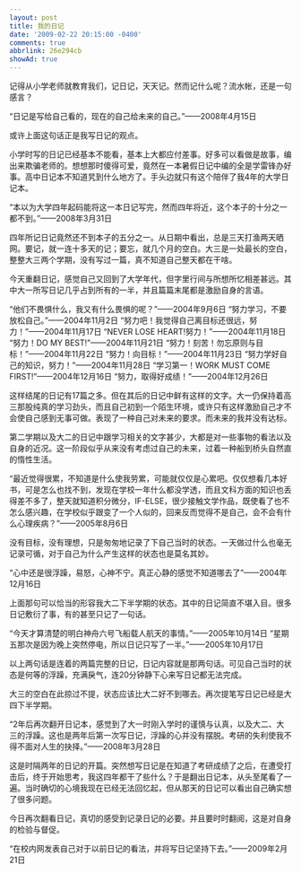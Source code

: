```yaml
---
layout: post
title: 我的日记
date: '2009-02-22 20:15:00 -0400'
comments: true
abbrlink: 26e294cb
showAd: true
---
```

记得从小学老师就教育我们，记日记，天天记。然而记什么呢？流水帐，还是一句感言？

“日记是写给自己看的，现在的自己给未来的自己。”——2008年4月15日

或许上面这句话正是我写日记的观点。

小学时写的日记已经基本不能看，基本上大都应付差事。好多可以看做是故事，编出来欺骗老师的。想想那时傻得可爱，竟然在一本暑假日记中编的全是学雷锋办好事。高中日记本不知道旯到什么地方了。手头边就只有这个陪伴了我4年的大学日记本。

“本以为大学四年起码能将这一本日记写完，然而四年将近，这个本子的十分之一都不到。”——2008年3月31日

四年所记日记竟然还不到本子的五分之一。从日期中看出，总是三天打渔两天晒网。要记，就一连十多天的记；要忘，就几个月的空白。大三是一处最长的空白，整整大三两个学期，没有写过一篇，真不知道自己整天都在干啥。

今天重翻日记，感觉自己又回到了大学年代，但字里行间与所想所忆相差甚远。其中大一所写日记几乎占到所有的一半，并且篇篇末尾都是激励自身的言语。

“他们不畏惧什么，我又有什么畏惧的呢？”——2004年9月6日
“努力学习，不要放松自己。”——2004年11月2日
“努力吧！我觉得自己离目标还很远，努力！”——2004年11月17日
“NEVER LOSE HEART!努力！”——2004年11月18日
“努力！DO MY BEST!”——2004年11月21日
“努力！刻苦！勿忘原则与目标！”——2004年11月22日
“努力！向目标！”——2004年11月23日
“努力学好自己的知识，努力！”——2004年11月28日
“学习第一！WORK MUST COME FIRST!”——2004年12月16日
“努力，取得好成绩！”——2004年12月26日

这样结尾的日记有17篇之多。但在其后的日记中鲜有这样的文字。大一仍保持着高三那股纯真的学习劲头，而且自己初到一个陌生环境，或许只有这样激励自己才不会使自己感到无事可做。表现了一种自己对未来的要求。而未来的我并没有达标。

第二学期以及大二的日记中跟学习相关的文字甚少，大都是对一些事物的看法以及自身的近况。这一阶段似乎从来没有考虑过自己的未来，过着一种船到桥头自然直的惰性生活。

“最近觉得很累，不知道是什么使我劳累，可能就仅仅是心累吧。仅仅想看几本好书，可是怎么也找不到，发现在学校一年什么都没学透，而且文科方面的知识也丢得差不多了，整天就知道积分微分，IF-ELSE，很少接触文学作品，既使看了也不怎么感兴趣，在学校似乎跟变了一个人似的，回来反而觉得不是自己，会不会有什么心理疾病？”——2005年8月6日

没有目标，没有理想，只是匆匆地记录了下自己当时的状态。一天做过什么也毫无记录可循，对于自己为什么产生这样的状态也是莫名其妙。

“心中还是很浮躁，易怒，心神不宁。真正心静的感觉不知道哪去了”——2004年12月16日

上面那句可以恰当的形容我大二下半学期的状态。其中的日记简直不堪入目。很多日记敷衍了事，有的甚至只记了一句话。

“今天才算清楚的明白神舟六号飞船载人航天的事情。”——2005年10月14日
“星期五那次是因为晚上突然停电，所以日记只写了一半。”——2005年10月17日

以上两句话是连着的两篇完整的日记，日记内容就是那两句话。可见自己当时的状态是何等的浮躁，充满戾气，连20分钟静下心来写日记都无法完成。

大三的空白在此掠过不提，状态应该比大二好不到哪去。再次提笔写日记已经是大四下半学期。

“2年后再次翻开日记本，感觉到了大一时刚入学时的谨慎与认真，以及大二、大三的浮躁。这也是两年后第一次写日记，浮躁的心并没有摆脱。考研的失利使我不得不面对人生的抉择。”——2008年3月28日

这是时隔两年的日记的开篇。突然想写日记是在知道了考研成绩了之后，在遭受打击后，终于开始思考，我这四年都干了些什么？于是翻出日记本，从头至尾看了一遍。当时确切的心境我现在已经无法回忆起，但从那天的日记可以看出自己确实想了很多问题。

今日再次翻看日记，真切的感受到记录日记的必要。并且要时时翻阅，这是对自身的检验与督促。

“在校内网发表自己对于以前日记的看法，并将写日记坚持下去。”——2009年2月21日
